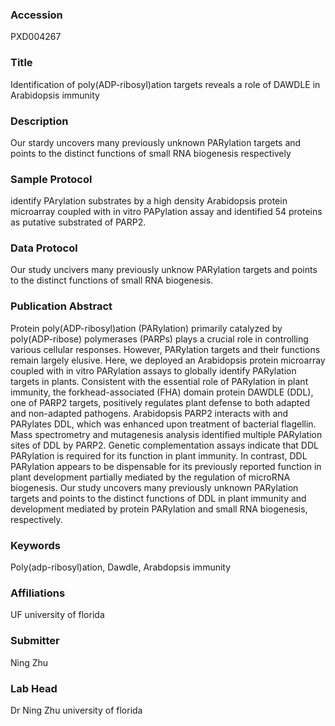 ### Accession
PXD004267

### Title
Identification of poly(ADP-ribosyl)ation targets reveals a role of DAWDLE in Arabidopsis immunity

### Description
Our stardy uncovers many previously unknown PARylation targets and points to the distinct functions of small RNA biogenesis respectively

### Sample Protocol
identify PArylation substrates by a high density Arabidopsis protein microarray coupled with in vitro PAPylation assay and identified 54 proteins as putative substrated of PARP2.

### Data Protocol
Our study uncivers many previously unknow PARylation targets and points to the distinct functions of small RNA biogenesis.

### Publication Abstract
Protein poly(ADP-ribosyl)ation (PARylation) primarily catalyzed by poly(ADP-ribose) polymerases (PARPs) plays a crucial role in controlling various cellular responses. However, PARylation targets and their functions remain largely elusive. Here, we deployed an Arabidopsis protein microarray coupled with in&#xa0;vitro PARylation assays to globally identify PARylation targets in plants. Consistent with the essential role of PARylation in plant immunity, the forkhead-associated (FHA) domain protein DAWDLE (DDL), one of PARP2 targets, positively regulates plant defense to both adapted and non-adapted pathogens. Arabidopsis PARP2 interacts with and PARylates DDL, which was enhanced upon treatment of bacterial flagellin. Mass spectrometry and mutagenesis analysis identified multiple PARylation sites of DDL by PARP2. Genetic complementation assays indicate that DDL PARylation is required for its function in plant immunity. In contrast, DDL PARylation appears to be dispensable for its previously reported function in plant development partially mediated by the regulation of microRNA biogenesis. Our study uncovers many previously unknown PARylation targets and points to the distinct functions of DDL in plant immunity and development mediated by protein PARylation and small RNA biogenesis, respectively.

### Keywords
Poly(adp-ribosyl)ation, Dawdle, Arabdopsis immunity

### Affiliations
UF
university of florida

### Submitter
Ning Zhu

### Lab Head
Dr Ning Zhu
university of florida


